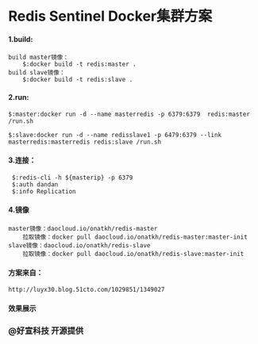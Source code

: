 # Redis Sentinel Docker集群方案




#### 1.build:
	build master镜像：
	  	$:docker build -t redis:master .
	build slave镜像：
	  	$:docker build -t redis:slave .
	  
#### 2.run:
	
	$:master:docker run -d --name masterredis -p 6379:6379  redis:master /run.sh 
	  
	$:slave:docker run -d --name redisslave1 -p 6479:6379 --link masterredis:masterredis redis:slave /run.sh

	  
#### 3.连接：

	 $:redis-cli -h ${masterip} -p 6379
	 $:auth dandan
	 $:info Replication
#### 4.镜像
	master镜像：daocloud.io/onatkh/redis-master
		拉取镜像：docker pull daocloud.io/onatkh/redis-master:master-init
	slave镜像：daocloud.io/onatkh/redis-slave
		拉取镜像：docker pull daocloud.io/onatkh/redis-slave:master-init
#### 方案来自：
	http://luyx30.blog.51cto.com/1029851/1349027
#### 效果展示

### @好宣科技 开源提供
